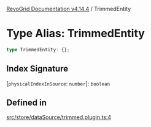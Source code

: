 [RevoGrid Documentation v4.14.4](README.md) / TrimmedEntity

# Type Alias: TrimmedEntity

```ts
type TrimmedEntity: {};
```

## Index Signature

 \[`physicalIndexInSource`: `number`\]: `boolean`

## Defined in

[src/store/dataSource/trimmed.plugin.ts:4](https://github.com/revolist/revogrid/blob/a32d3a869ff2d770043cd2738815e885c8f5d1a9/src/store/dataSource/trimmed.plugin.ts#L4)
